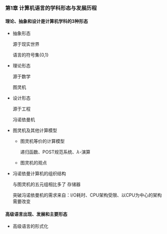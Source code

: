 ### 第1章 计算机语言的学科形态与发展历程

#### 理论、抽象和设计是计算机学科的3种形态

- 抽象形态

  源于现实世界

  语言的符号集{0,1}

- 理论形态

  源于数学

  图灵机

- 设计形态

  源于工程

  冯诺依曼机

- 图灵机及其他计算模型

  - 图灵机等价的计算模型

    递归函数、POST规范系统、$\lambda$-演算

  - 图灵机的观点

- 冯诺依曼计算机的组织结构

  与图灵机的五元组相比多了 存储器

  突破冯诺依曼机的需求来自：I/O耗时、CPU架构受限、以CPU为中心的架构需要改变

#### 高级语言出现、发展和主要形态

- 高级语言的形式化

  

